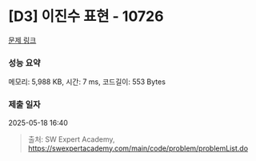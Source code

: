 # [D3] 이진수 표현 - 10726 

[문제 링크](https://swexpertacademy.com/main/code/problem/problemDetail.do?contestProbId=AXRSXf_a9qsDFAXS) 

### 성능 요약

메모리: 5,988 KB, 시간: 7 ms, 코드길이: 553 Bytes

### 제출 일자

2025-05-18 16:40



> 출처: SW Expert Academy, https://swexpertacademy.com/main/code/problem/problemList.do
